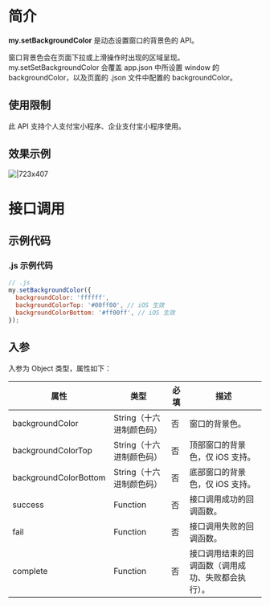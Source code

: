# 简介

**my.setBackgroundColor** 是动态设置窗口的背景色的 API。

窗口背景色会在页面下拉或上滑操作时出现的区域呈现。  
my.setSetBackgroundColor 会覆盖 app.json 中所设置 window 的 backgroundColor，以及页面的 .json 文件中配置的 backgroundColor。

## 使用限制

此 API 支持个人支付宝小程序、企业支付宝小程序使用。

## 效果示例

![|723x407](https://gw.alipayobjects.com/zos/skylark-tools/public/files/0dcb3f8acde186bb18ebd5013ad2c4a8.png#align=left&display=inline&height=720&margin=%5Bobject%20Object%5D&originHeight=720&originWidth=1280&status=done&style=none&width=1280)

# 接口调用

## 示例代码

### .js 示例代码

```javascript
// .js
my.setBackgroundColor({
  backgroundColor: 'ffffff',
  backgroundColorTop: '#00ff00', // iOS 生效
  backgroundColorBottom: '#ff00ff', // iOS 生效
});
```

## 入参

入参为 Object 类型，属性如下：

| **属性** | **类型** | **必填** | **描述** |
| --- | --- | --- | --- |
| backgroundColor | String（十六进制颜色码） | 否 | 窗口的背景色。 |
| backgroundColorTop | String（十六进制颜色码） | 否 | 顶部窗口的背景色，仅 iOS 支持。 |
| backgroundColorBottom | String（十六进制颜色码） | 否 | 底部窗口的背景色，仅 iOS 支持。 |
| success | Function | 否 | 接口调用成功的回调函数。 |
| fail | Function | 否 | 接口调用失败的回调函数。 |
| complete | Function | 否 | 接口调用结束的回调函数（调用成功、失败都会执行）。 |
